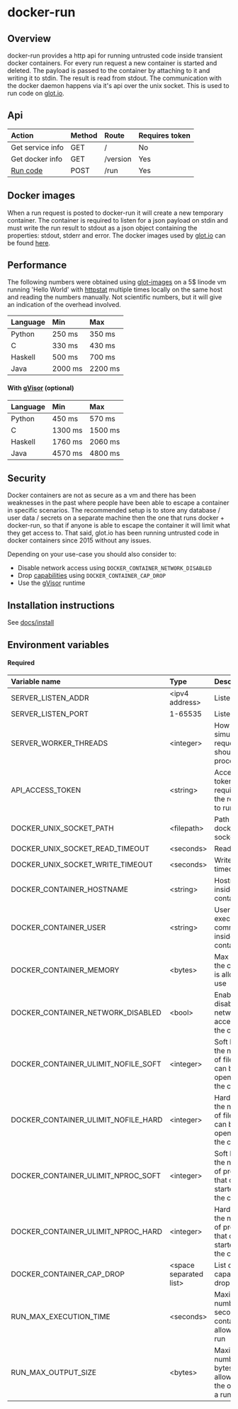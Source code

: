 # docker-run

## Overview
docker-run provides a http api for running untrusted code inside transient docker containers.
For every run request a new container is started and deleted.
The payload is passed to the container by attaching to it and writing it to stdin. The result is read from stdout.
The communication with the docker daemon happens via it's api over the unix socket.
This is used to run code on [glot.io](https://glot.io).


## Api
| Action                       | Method | Route      | Requires token |
|:-----------------------------|:-------|:-----------|:---------------|
| Get service info             | GET    | /          | No             |
| Get docker info              | GET    | /version   | Yes            |
| [Run code](api_docs/run.md)  | POST   | /run       | Yes            |


## Docker images
When a run request is posted to docker-run it will create a new temporary container.
The container is required to listen for a json payload on stdin and must write the
run result to stdout as a json object containing the properties: stdout, stderr and error.
The docker images used by [glot.io](https://glot.io) can be found [here](https://github.com/glotcode/glot-images).


## Performance
The following numbers were obtained using [glot-images](https://github.com/glotcode/glot-images)
on a 5$ linode vm running 'Hello World' with [httpstat](https://github.com/reorx/httpstat)
multiple times locally on the same host and reading the numbers manually.
Not scientific numbers, but it will give an indication of the overhead involved.

| Language         | Min          | Max          |
|:-----------------|:-------------|:-------------|
| Python           | 250 ms       | 350 ms       |
| C                | 330 ms       | 430 ms       |
| Haskell          | 500 ms       | 700 ms       |
| Java             | 2000 ms      | 2200 ms      |

#### With [gVisor](https://gvisor.dev/) (optional)

| Language         | Min          | Max          |
|:-----------------|:-------------|:-------------|
| Python           | 450 ms       | 570 ms       |
| C                | 1300 ms      | 1500 ms      |
| Haskell          | 1760 ms      | 2060 ms      |
| Java             | 4570 ms      | 4800 ms      |


## Security
Docker containers are not as secure as a vm and there has been weaknesses in the past
where people have been able to escape a container in specific scenarios.
The recommended setup is to store any database / user data / secrets on a separate machine then the one that runs docker + docker-run,
so that if anyone is able to escape the container it will limit what they get access to.
That said, glot.io has been running untrusted  code in docker containers since 2015 without any issues.

Depending on your use-case you should also consider to:
* Disable network access using `DOCKER_CONTAINER_NETWORK_DISABLED`
* Drop [capabilities](https://man7.org/linux/man-pages/man7/capabilities.7.html) using `DOCKER_CONTAINER_CAP_DROP`
* Use the [gVisor](https://gvisor.dev/) runtime


## Installation instructions
See [docs/install](docs/install)


## Environment variables

#### Required

| Variable name                          | Type                          | Description                                                                  |
|:---------------------------------------|:------------------------------|:-----------------------------------------------------------------------------|
| SERVER_LISTEN_ADDR                     | &lt;ipv4 address&gt;          | Listen ip                                                                    |
| SERVER_LISTEN_PORT                     | 1-65535                       | Listen port                                                                  |
| SERVER_WORKER_THREADS                  | &lt;integer&gt;               | How many simultaneous requests that should be processed                      |
| API_ACCESS_TOKEN                       | &lt;string&gt;                | Access token is required in the request to run code                          |
| DOCKER_UNIX_SOCKET_PATH                | &lt;filepath&gt;              | Path to docker unix socket                                                   |
| DOCKER_UNIX_SOCKET_READ_TIMEOUT        | &lt;seconds&gt;               | Read timeout                                                                 |
| DOCKER_UNIX_SOCKET_WRITE_TIMEOUT       | &lt;seconds&gt;               | Write timeout                                                                |
| DOCKER_CONTAINER_HOSTNAME              | &lt;string&gt;                | Hostname inside container                                                    |
| DOCKER_CONTAINER_USER                  | &lt;string&gt;                | User that will execute the command inside the container                      |
| DOCKER_CONTAINER_MEMORY                | &lt;bytes&gt;                 | Max memory the container is allowed to use                                   |
| DOCKER_CONTAINER_NETWORK_DISABLED      | &lt;bool&gt;                  | Enable or disable network access from the container                          |
| DOCKER_CONTAINER_ULIMIT_NOFILE_SOFT    | &lt;integer&gt;               | Soft limit for the number of files that can be opened by the container       |
| DOCKER_CONTAINER_ULIMIT_NOFILE_HARD    | &lt;integer&gt;               | Hard limit for the number of files that can be opened by the container       |
| DOCKER_CONTAINER_ULIMIT_NPROC_SOFT     | &lt;integer&gt;               | Soft limit for the number of processes that can be started by the container  |
| DOCKER_CONTAINER_ULIMIT_NPROC_HARD     | &lt;integer&gt;               | Hard limit for the number of processes that can be started by the container  |
| DOCKER_CONTAINER_CAP_DROP              | &lt;space separated list&gt;  | List of capabilies to drop                                                   |
| RUN_MAX_EXECUTION_TIME                 | &lt;seconds&gt;               | Maximum number of seconds a container is allowed to run                      |
| RUN_MAX_OUTPUT_SIZE                    | &lt;bytes&gt;                 | Maximum number of bytes allowed from the output of a run                     |
